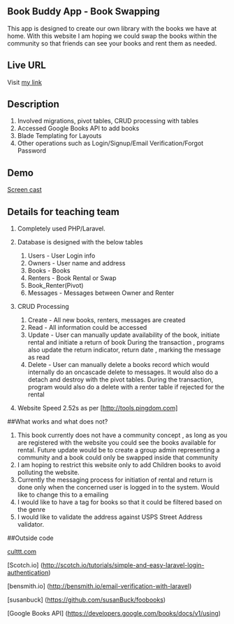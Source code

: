 ## Book Buddy App - Book Swapping
This app is designed to create our own library with the books we have at home. With this website I am hoping we could swap the books within the community so that friends can see your books and rent them as needed.

## Live URL

Visit [my link](http://p4.kanch.me)

## Description
1. Involved migrations, pivot tables, CRUD processing with tables
2. Accessed Google Books API to add books
3. Blade Templating for Layouts
3. Other operations such as Login/Signup/Email Verification/Forgot Password

## Demo

 [Screen cast](http://screencast.com/t/4yObO5nsJv)

## Details for teaching team
 1. Completely used PHP/Laravel.
 2. Database is designed with the below tables
     1. Users - User Login info
     2. Owners - User name and address
     3. Books - Books
     4. Renters - Book Rental or Swap
     5. Book_Renter(Pivot)
     6. Messages - Messages between Owner and Renter
 3. CRUD Processing
     1. Create - All new books, renters, messages are created
     2. Read - All information could be accessed
     3. Update - User can manually update availability of the book, initiate rental and initiate a return of book
                 During the transaction , programs also update the return indicator, return date , marking the message as read
     4. Delete - User can manually delete a books record which would internally do an oncascade delete to messages.
                 It would also do a detach and destroy with the pivot tables.
                 During the transaction, program would also do a delete with a renter table if rejected for the rental

 4.  Website Speed 2.52s as per [http://tools.pingdom.com]

##What works and what does not?
1. This book currently does not have a community concept , as long as you are registered with the website you could see the books available for rental. Future update would be to create a group admin representing a community and a book could only be swapped inside that community
2. I am hoping to restrict this website only to add Children books to avoid polluting the website.
3. Currently the messaging process for initiation of rental and return is done only when the concerned user is logged in to the system. Would like to change this to a emailing
4. I would like to have a tag for books so that it could be filtered based on the genre
5. I would like to validate the address against USPS Street Address validator.

##Outside code

 [culttt.com](http://culttt.com/2013/09/23/password-reminders-reset-laravel-4/)

 [Scotch.io] (http://scotch.io/tutorials/simple-and-easy-laravel-login-authentication)

 [bensmith.io] (http://bensmith.io/email-verification-with-laravel)

 [susanbuck] (https://github.com/susanBuck/foobooks)

 [Google Books API] (https://developers.google.com/books/docs/v1/using)
